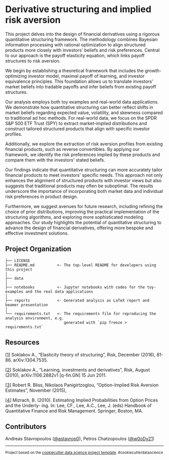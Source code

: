 Derivative structuring and implied risk aversion
==============================

This project delves into the design of financial derivatives using a rigorous quantitative structuring framework. The methodology combines Bayesian information processing with rational optimization to align structured products more closely with investors' beliefs and risk preferences. Central to our approach is the payoff elasticity equation, which links payoff structures to risk aversion.

We begin by establishing a theoretical framework that includes the growth-optimizing investor model, maximal payoff of learning, and investor equivalence principles. This foundation allows us to translate investors' market beliefs into tradable payoffs and infer beliefs from existing payoff structures.

Our analysis employs both toy examples and real-world data applications. We demonstrate how quantitative structuring can better reflect shifts in market beliefs regarding expected value, volatility, and skewness compared to traditional ad hoc methods. For real-world data, we focus on the SPDR S&P 500 ETF Trust (SPY) to extract market-implied distributions and construct tailored structured products that align with specific investor profiles.

Additionally, we explore the extraction of risk aversion profiles from existing financial products, such as reverse convertibles. By applying our framework, we identify the risk preferences implied by these products and compare them with the investors' stated beliefs.

Our findings indicate that quantitative structuring can more accurately tailor financial products to meet investors' specific needs. This approach not only enhances the alignment of structured products with investor views but also suggests that traditional products may often be suboptimal. The results underscore the importance of incorporating both market data and individual risk preferences in product design.

Furthermore, we suggest avenues for future research, including refining the choice of prior distributions, improving the practical implementation of the structuring algorithms, and exploring more sophisticated modeling approaches. Our study highlights the potential of quantitative structuring to advance the design of financial derivatives, offering more bespoke and effective investment solutions.



Project Organization
------------

    ├── LICENSE
    ├── README.md          <- The top-level README for developers using this project
    │
    ├── data      
    │
    ├── notebooks          <- Jupyter notebooks with codes for the toy-examples and the real data applications
    │
    ├── reports            <- Generated analysis as LaTeX report and beamer presentation
    │
    └── requirements.txt   <- The requirements file for reproducing the analysis environment, e.g.
                              generated with `pip freeze > requirements.txt`


Resources
------------

[[1]](https://doi.org/10.48550/arXiv.1304.7535) Soklakov A., “Elasticity theory of structuring”, Risk, December (2016), 81-86. arXiv:1304.7535.

[[2]](https://doi.org/10.48550/arXiv.1106.2882) Soklakov A., “Learning, investments and derivatives”, Risk, August (2010), arXiv:1106.2882v1 [q-fin.GN] 15 Jun 2011.

[[3]](https://doi.org/10.1111/j.1540-6261.2004.00637.x) Robert R. Bliss, Nikolaos Panigirtzoglou, “Option-Implied Risk Aversion Estimates”, November (2015), 

[[4]](https://econweb.rutgers.edu/mizrach/pubs/%5B42%5D-2010_Handbook.pdf) Mizrach, B. (2010). Estimating Implied Probabilities from Option Prices and the Underly- ing. In: Lee, CF., Lee, A.C., Lee, J. (eds) Handbook of Quantitative Finance and Risk Management. Springer, Boston, MA.


Contributors
------------

Andreas Stavropoulos ([@astavrop0](https://github.com/astavrop0)), Petros Chatzopoulos ([@w0oDy21](https://github.com/w0oDy21))

--------

<p><small>Project based on the <a target="_blank" href="https://drivendata.github.io/cookiecutter-data-science/">cookiecutter data science project template</a>. #cookiecutterdatascience</small></p>